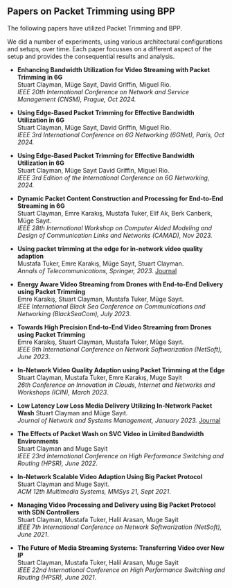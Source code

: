 ## Papers on Packet Trimming using BPP

The following papers have utilized Packet Trimming and BPP.

We did a number of experiments, using various architectural configurations and setups, over time.  Each paper focusses on a different aspect of the setup and provides the consequential results and analysis.

- **Enhancing Bandwidth Utilization for Video Streaming with Packet Trimming in 6G**  
Stuart Clayman, Müge Sayıt, David Griffin, Miguel Rio.  
*IEEE 20th International Conference on Network and Service Management (CNSM), Prague, Oct 2024.*

- **Using Edge-Based Packet Trimming for Effective Bandwidth Utilization in 6G**  
Stuart Clayman, Müge Sayıt, David Griffin, Miguel Rio.  
*IEEE 3rd International Conference on 6G Networking (6GNet), Paris, Oct 2024.*

- **Using Edge-Based Packet Trimming for Effective Bandwidth Utilization in 6G**  
Stuart Clayman, Müge Sayıt David Griffin, Miguel Rio.  
*IEEE 3rd Edition of the International Conference on 6G Networking, 2024.*

- **Dynamic Packet Content Construction and Processing for End-to-End Streaming in 6G**  
Stuart Clayman, Emre Karakış, Mustafa Tuker, Elif Ak, Berk Canberk, Müge Sayıt.  
 *IEEE 28th International Workshop on Computer Aided Modeling and Design of Communication Links and Networks (CAMAD), Nov 2023.*
 
- **Using packet trimming at the edge for in-network video quality adaption**  
Mustafa Tuker, Emre Karakış, Müge Sayıt, Stuart Clayman.  
*Annals of Telecommunications, Springer, 2023.*
[Journal](https://link.springer.com/article/10.1007/s12243-023-00981-8)
 
- **Energy Aware Video Streaming from Drones with End-to-End Delivery using Packet Trimming**  
Emre Karakış, Stuart Clayman, Mustafa Tuker, Müge Sayıt.  
*IEEE International Black Sea Conference on Communications and Networking (BlackSeaCom), July 2023*.


- **Towards High Precision End-to-End Video Streaming from Drones using Packet Trimming**  
Emre Karakış, Stuart Clayman, Mustafa Tuker, Müge Sayıt.  
 *IEEE 9th International Conference on Network Softwarization (NetSoft), June 2023*.


- **In-Network Video Quality Adaption using Packet Trimming at the Edge**  
Stuart Clayman, Mustafa Tuker, Emre Karakış, Muge Sayit  
*26th Conference on Innovation in Clouds, Internet and Networks and Workshops (ICIN), March 2023*.


- **Low Latency Low Loss Media Delivery Utilizing In-Network Packet Wash** 
Stuart Clayman and Müge Sayıt.  
*Journal of Network and Systems Management, January 2023.*
 [Journal](https://link.springer.com/article/10.1007/s10922-022-09712-1)

- **The Effects of Packet Wash on SVC Video in Limited Bandwidth Environments**  
Stuart Clayman and Muge Sayit  
*IEEE 23rd International Conference on High Performance Switching and Routing (HPSR), June 2022*.


- **In-Network Scalable Video Adaption Using Big Packet Protocol**  
Stuart Clayman and Muge Sayit.  
*ACM 12th Multimedia Systems, MMSys 21, Sept 2021*.

- **Managing Video Processing and Delivery using Big Packet Protocol with SDN Controllers**  
Stuart Clayman, Mustafa Tuker, Halil Arasan, Muge Sayit  
*IEEE 7th International Conference on Network Softwarization (NetSoft), June 2021*.


- **The Future of Media Streaming Systems: Transferring Video over New IP**  
Stuart Clayman, Mustafa Tuker, Halil Arasan, Muge Sayit  
*IEEE 22nd International Conference on High Performance Switching and Routing (HPSR), June 2021*.

